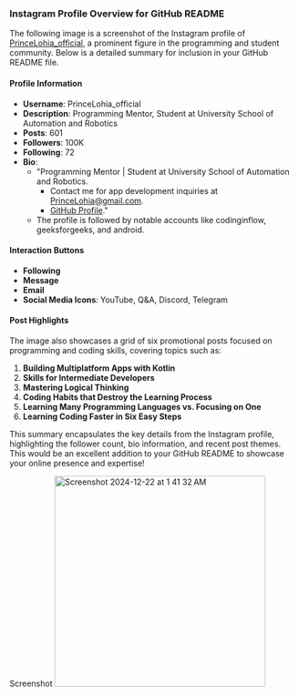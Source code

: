 ### Instagram Profile Overview for GitHub README

The following image is a screenshot of the Instagram profile of [PrinceLohia_official](https://www.instagram.com/PrinceLohia_official/), a prominent figure in the programming and student community. Below is a detailed summary for inclusion in your GitHub README file.

#### Profile Information
- **Username**: PrinceLohia_official
- **Description**: Programming Mentor, Student at University School of Automation and Robotics
- **Posts**: 601
- **Followers**: 100K
- **Following**: 72
- **Bio**: 
  - "Programming Mentor | Student at University School of Automation and Robotics. 
    - Contact me for app development inquiries at PrinceLohia@gmail.com.
    - [GitHub Profile](https://github.com/Princelohia9910)."
  - The profile is followed by notable accounts like codinginflow, geeksforgeeks, and android.

#### Interaction Buttons
- **Following**
- **Message**
- **Email**
- **Social Media Icons**: YouTube, Q&A, Discord, Telegram

#### Post Highlights
The image also showcases a grid of six promotional posts focused on programming and coding skills, covering topics such as:
1. **Building Multiplatform Apps with Kotlin**
2. **Skills for Intermediate Developers**
3. **Mastering Logical Thinking**
4. **Coding Habits that Destroy the Learning Process**
5. **Learning Many Programming Languages vs. Focusing on One**
6. **Learning Coding Faster in Six Easy Steps**

This summary encapsulates the key details from the Instagram profile, highlighting the follower count, bio information, and recent post themes. This would be an excellent addition to your GitHub README to showcase your online presence and expertise!

Screenshot
<img width="370" alt="Screenshot 2024-12-22 at 1 41 32 AM" src="https://github.com/user-attachments/assets/c02ce295-12d7-4e8d-8eaf-50e60df0c78f" />

